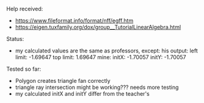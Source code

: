 Help received:
* https://www.fileformat.info/format/nff/egff.htm
* https://eigen.tuxfamily.org/dox/group__TutorialLinearAlgebra.html

Status:
* my calculated values are the same as professors, except:
    his output:
        left limit: -1.69647
        top limit: 1.69647
    mine:
        initX: -1.70057
        initY: -1.70057

Tested so far:
* Polygon creates triangle fan correctly
* triangle ray intersection might be working??? needs more testing
* my calculated initX and initY differ from the teacher's
